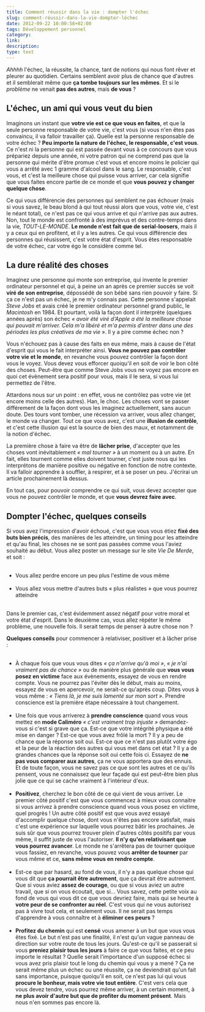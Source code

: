 ```yaml
---
title: Comment réussir dans la vie : dompter l'échec
slug: comment-réussir-dans-la-vie-dompter-léchec
date: 2012-09-22 10:00:58+02:00
tags: Développement personnel
category: 
link: 
description: 
type: text
---
```


<p><em>Ahhhh</em> l'échec, la réussite, la chance, tant de notions qui nous font rêver et pleurer au quotidien. Certains semblent avoir plus de chance que d'autres et il semblerait même que <strong>ça tombe toujours sur les mêmes</strong>. Et si le <em>problème</em> ne venait <strong>pas des autres</strong>, mais <strong>de vous</strong> ?</p>
<!-- TEASER_END -->
<p></p><h2>L'échec, un ami qui vous veut du bien</h2><p></p>

<p>Imaginons un instant que <strong>votre vie est ce que vous en faites</strong>, et que la seule personne responsable de votre vie, c'est vous (si vous n'en êtes pas convaincu, il va falloir travailler ça). Quelle est la personne responsable de votre échec ? <strong>Peu importe la nature de l'échec, le responsable, c'est vous</strong>. Ce n'est ni la personne qui est passée devant vous à ce concours que vous prépariez depuis une année, ni votre patron qui ne comprend pas que la personne qui mérite d'être promue c'est vous et encore moins le policier qui vous a arrêté avec 1 gramme d'alcool dans le sang. Le responsable, c'est vous, et c'est la meilleure chose qui puisse vous arriver, car cela signifie que vous faites encore partie de ce monde et que <strong>vous pouvez y changer quelque chose</strong>.</p>

<p>Ce qui vous différencie des personnes qui semblent ne pas échouer (mais si vous savez, le beau blond à qui tout réussi alors que vous, votre vie, c'est le néant total), ce n'est pas ce qui vous arrive et qui n'arrive pas aux autres. Non, tout le monde est confronté à des imprévus et des contre-temps dans la vie, <em>TOUT-LE-MONDE</em>. <strong>Le monde n'est fait que de serial-loosers</strong>, mais il y a ceux qui en profitent, et il y a les autres. Ce qui vous différencie des personnes qui réusissent, c'est votre état d'esprit. Vous êtes responsable de votre échec, car votre égo le considère comme tel.</p>

<p></p><h2>La dure réalité des choses</h2><p></p>

<p>Imaginez une personne qui monte son entreprise, qui invente le premier ordinateur personnel et qui, à peine un an après ce premier succès se voit <strong>viré de son entreprise</strong>, dépossédé de son bébé sans rien pouvoir y faire. Si ça ce n'est pas un échec, je ne m'y connais pas. Cette personne s'appelait <em>Steve Jobs</em> et avais créé le premier ordinateur personnel grand public, le <em>Macintosh</em> en 1984. Et pourtant, voilà la façon dont il interprète (quelques années après) son échec <em>« avoir été viré d'Apple a été la meilleure chose qui pouvait m'arriver. Cela m'a libéré et m'a permis d'entrer dans une des périodes les plus créatives de ma vie »</em>. Il y a pire comme échec non ?</p>

<p>Vous n'échouez pas à cause des faits en eux même, mais à cause de l'état d'esprit qui vous le fait interpréter ainsi. <strong>Vous ne pouvez pas contrôler votre vie et le monde</strong>, en revanche vous pouvez contrôler la façon dont vous le voyez. Vous devez vous efforcer quoiqu'il en soit de voir le bon côté des choses. Peut-être que comme Steve Jobs vous ne voyez pas encore en quoi cet évènement sera positif pour vous, mais il le sera, si vous lui permettez de l'être.</p>

<p>Attardons nous sur un point : en effet, vous ne contrôlez pas votre vie (et encore moins celle des autres). Han, le choc. Les choses vont se passer différement de la façon dont vous les imaginez actuellement, sans aucun doute. Des tours vont tomber, une récession va arriver, vous allez changer, le monde va changer. Tout ce que vous avez, c'est une <strong>illusion de contrôle</strong>, et c'est cette illusion qui est la source de bien des maux, et notamment de la notion d'échec.</p>

<p>La première chose à faire va être de <strong>lâcher prise</strong>, d'accepter que les choses vont inévitablement <em>« mal tourner »</em> à un moment ou à un autre. En fait, elles tournent comme elles doivent tourner, c'est juste nous qui les interprétons de manière positive ou négative en fonction de notre contexte. Il va falloir apprendre à souffler, à respirer, et à se poser un peu. J'écrirai un article prochainement là dessus.</p>

<p>En tout cas, pour pouvoir comprendre ce qui suit, vous devez accepter que vous ne pouvez contrôler le monde, et que <strong>vous devrez faire avec</strong>.</p>

<p></p><h2>Dompter l'échec, quelques conseils</h2><p></p>

<p>Si vous avez l'impression d'avoir échoué, c'est que vous vous étiez <strong>fixé des buts bien précis</strong>, des manières de les atteindre, un timing pour les atteindre et qu'au final, les choses ne se sont pas passées comme vous l'aviez souhaité au début. Vous allez poster un message sur le site <em>Vie De Merde</em>, et soit :</p>

<p></p><ul><br><li>Vous allez perdre encore un peu plus l'estime de vous même</li><br><li>Vous allez vous mettre d'autres buts « plus réalistes » que vous pourrez atteindre</li><br></ul><p></p>

<p>Dans le premier cas, c'est évidemment assez négatif pour votre moral et votre état d'esprit. Dans le deuxième cas, vous allez répéter le même problème, une nouvelle fois. Il serait temps de penser à autre chose non ?</p>

<p><strong>Quelques conseils</strong> pour commencer à relativiser, positiver et à lâcher prise :</p>

<p></p><ul><br><li>À chaque fois que vous vous dites <em>« ça n'arrive qu'à moi »</em>, <em>« je n'ai vraiment pas de chance »</em> ou de manière plus générale que <strong>vous vous posez en victime</strong> face aux évènements, essayez de vous en rendre compte. Vous ne pourrez pas l'éviter dès le début, mais au moins, essayez de vous en apercevoir, ne serait-ce qu'après coup. Dites vous à vous même : <em>« Tiens là, je me suis lamenté sur mon sort »</em>. Prendre conscience est la première étape nécessaire à tout changement. </li><br><li>Une fois que vous arriverez à <strong>prendre conscience</strong> quand vous vous mettez en <strong>mode Caliméro</strong> <em>« c'est vraiment trop injuste »</em> demandez-vous si c'est si grave que ça. Est-ce que votre intégrité physique a été mise en danger ? Est-ce que vous avez frôlé la mort ? Il y a peu de chance que la réponse soit oui. Est-ce que ce n'est pas plutôt votre égo et la peur de la réaction des autres qui vous met dans cet état ? Il y a de grandes chances que la réponse soit oui cette fois ci. Essayez de <strong>ne pas vous comparer aux autres</strong>, ça ne vous apportera que des ennuis. Et de toute façon, vous ne savez pas ce que sont les autres et ce qu'ils pensent, vous ne connaissez que leur façade qui est peut-être bien plus jolie que ce qui se cache vraiment à l'intérieur d'eux. </li><br><li><strong>Positivez</strong>, cherchez le bon côté de ce qui vient de vous arriver. Le premier côté positif c'est que vous commencez à mieux vous connaitre si vous arrivez à prendre conscience quand vous vous posez en victime, quel progrès ! Un autre côté positif est que vous avez essayé d'accomplir quelque chose, dont vous n'êtes pas encore satisfait, mais c'est une expérience sur laquelle vous pourrez bâtir les prochaines. Je suis sûr que vous pourrez trouver plein d'autres côtés positifs par vous même, il suffit juste de vous l'autoriser. <strong>Il n'y qu'en relativisant que vous pourrez avancer</strong>. Le monde ne s'arrêtera pas de tourner quoique vous fassiez, en revanche, vous pouvez vous <strong>arrêter de tourner</strong> par vous même et ce, <strong>sans même vous en rendre compte</strong>. </li><br><li>Est-ce que par hasard, au fond de vous, il n'y a pas quelque chose qui vous dit que <strong>ça pourrait être autrement</strong>, que ça devrait être autrement. Que si vous aviez <strong>assez de courage</strong>, ou que si vous aviez un autre travail, que si on vous écoutait, que si… Vous savez, cette petite voix au fond de vous qui vous dit ce que vous devriez faire, mais qui se heurte à <strong>votre peur de se confronter au réel</strong>. C'est vous qui ne vous autorisez pas à vivre tout cela, et seulement vous. Il ne serait pas temps d'apprendre à vous connaître et à <strong>éliminer ces peurs</strong> ? </li><br><li><strong>Profitez du chemin</strong> qui est <strong>censé</strong> vous amener à un but que vous vous êtes fixé. Le but n'est pas une finalité, il n'est qu'un vague panneau de direction sur votre route de tous les jours. Qu'est-ce qu'il se passerait si vous <strong>preniez plaisir tous les jours</strong> à faire ce que vous faites, et ce peu importe le résultat ? Quelle serait l'importance d'un supposé échec si vous avez pris plaisir tout le long du chemin qui vous y a mené ? Ça ne serait même plus un échec ou une réussite, ça ne deviendrait qu'un fait sans importance, puisque quoiqu'il en soit, ce n'est pas lui qui vous <strong>procure le bonheur, mais votre vie tout entière</strong>. C'est vers cela que vous devez tendre, vous pourrez même arriver, à un certain moment, à <strong>ne plus avoir d'autre but que de profiter du moment présent</strong>. Mais nous n'en sommes pas encore là.</li><br></ul><p></p>
